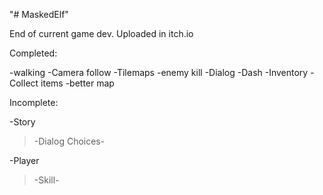 "# MaskedElf" 

End of current game dev. Uploaded in itch.io

Completed:

-walking
-Camera follow
-Tilemaps
-enemy kill
-Dialog
-Dash
-Inventory
-Collect items
-better map

Incomplete: 

-Story
   >-Dialog Choices-

-Player
   >-Skill-
